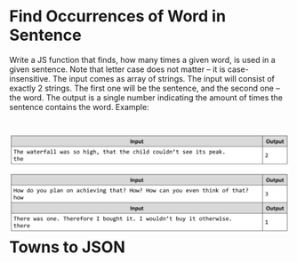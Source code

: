 # Find Occurrences of Word in Sentence
Write a JS function that finds, how many times a given word, is used in a given sentence.
Note that letter case does not matter – it is case-insensitive.
The input comes as array of strings. The input will consist of exactly 2 strings. 
The first one will be the sentence, and the second one – the word.
The output is a single number indicating the amount of times the sentence contains the word.
Example:

# ![Examples](example.png)Towns to JSON